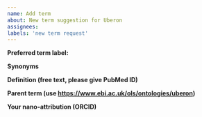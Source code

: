 ```yaml
---
name: Add term
about: New term suggestion for Uberon
assignees: 
labels: 'new term request'
---
```


**Preferred term label:**


**Synonyms**


**Definition (free text, please give PubMed ID)**


**Parent term (use https://www.ebi.ac.uk/ols/ontologies/uberon)**


**Your nano-attribution (ORCID)**


